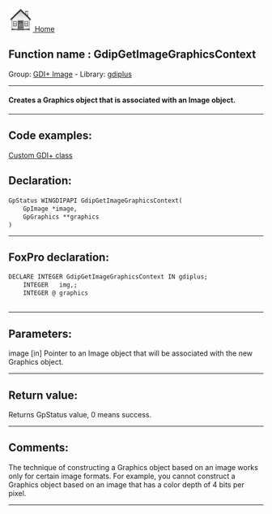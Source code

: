 [<img src="../../images/home.png"> Home ](https://github.com/VFPX/Win32API)  

## Function name : GdipGetImageGraphicsContext
Group: [GDI+ Image](../../functions_group.md#GDIplus_Image)  -  Library: [gdiplus](../../../libraries.md#gdiplus)  
***  


#### Creates a Graphics object that is associated with an Image object.
***  


## Code examples:
[Custom GDI+ class](../../samples/sample_450.md)  

## Declaration:
```foxpro  
GpStatus WINGDIPAPI GdipGetImageGraphicsContext(
	GpImage *image,
	GpGraphics **graphics
)  
```  
***  


## FoxPro declaration:
```foxpro  
DECLARE INTEGER GdipGetImageGraphicsContext IN gdiplus;
	INTEGER   img,;
	INTEGER @ graphics
  
```  
***  


## Parameters:
image
[in] Pointer to an Image object that will be associated with the new Graphics object.   
***  


## Return value:
Returns GpStatus value, 0 means success.  
***  


## Comments:
The technique of constructing a Graphics object based on an image works only for certain image formats. For example, you cannot construct a Graphics object based on an image that has a color depth of 4 bits per pixel.  
  
***  

